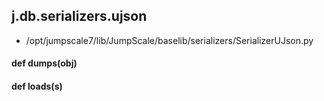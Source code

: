 ## j.db.serializers.ujson

- /opt/jumpscale7/lib/JumpScale/baselib/serializers/SerializerUJson.py

#### def dumps(obj) 

    

#### def loads(s) 

    

